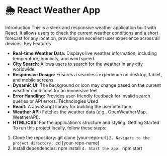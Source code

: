 # 🌦️ React Weather App

Introduction
This is a sleek and responsive weather application built with React. It allows users to check the current weather conditions and a short forecast for any location, providing an excellent user experience across all devices.
Key Features

- **Real-time Weather Data:** Displays live weather information, including temperature, humidity, and wind speed.
- **City Search:** Allows users to search for the weather in any city worldwide.
- **Responsive Design:** Ensures a seamless experience on desktop, tablet, and mobile screens.
- **Dynamic UI:** The background or icon may change based on the current weather conditions for an immersive feel.
- **Error Handling:** Provides user-friendly feedback for invalid search queries or API errors.
  Technologies Used
- **React:** A JavaScript library for building the user interface.
- **Weather API:** Fetches the weather data (e.g., OpenWeatherMap, WeatherAPI).
- **HTML/CSS:** For the application's structure and styling.
  Getting Started
  To run this project locally, follow these steps:

1. Clone the repository: git clone [your-repo-url] `2. Navigate to the project directory: `cd [your-repo-name]
2. Install dependencies: npm install `4. Start the app: `npm start
